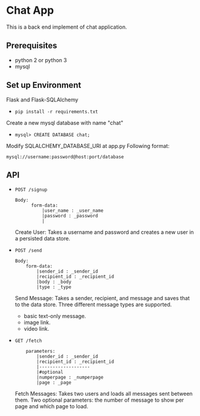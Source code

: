 # Chat App
This is a back end implement of chat application.

## Prerequisites
- python 2 or python 3
- mysql

## Set up Environment
Flask and Flask-SQLAlchemy
- ```pip install -r requirements.txt```

Create a new mysql database with name "chat"
- ```mysql> CREATE DATABASE chat;```

Modify SQLALCHEMY_DATABASE_URI at app.py
Following format:
```
mysql://username:password@host:port/database
```


## API
- ```POST /signup```
  ```
  Body:
        form-data:
            |user_name : _user_name
            |password : _password
            |  
  ```

  Create User:
  Takes a username and password and creates a new user in a persisted data store.

- ```POST /send```
  ```
  Body:
      form-data:
          |sender_id : _sender_id
          |recipient_id : _recipient_id
          |body : _body
          |type : _type
  ```

  Send Message: Takes a sender, recipient, and message and saves that to the data store. Three different message types are supported.
  -  basic text-only message.
  -  image link.
  -  video link.

- ```GET /fetch```
    ```
        parameters:
            |sender_id : _sender_id
            |recipient_id : _recipient_id
            |-------------------
            |#optional
            |numperpage : _numperpage
            |page : _page
    ```

    Fetch Messages:
    Takes two users and loads all messages sent between them.
    Two optional parameters: the number of message to show per page and which page to load.
